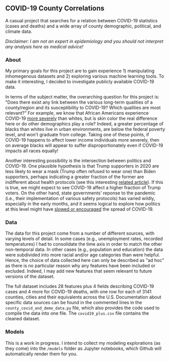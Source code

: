 ## COVID-19 County Correlations

A casual project that searches for a relation between COVID-19 statistics (cases and deaths) and a wide array of county demographic, political, and climate data.  

*Disclaimer: I am not an expert in epidemiology and you should not interpret any analysis here as medical advice!*


### About

My primary goals for this project are to gain experience 1) manipulating inhomegenous datasets and 2) exploring various machine learning tools.  To make it interesting, I decided to investigate publicly available COVID-19 data.

In terms of the subject matter, the overarching question for this project is: "Does there exist any link between the various long-term qualities of a county/region and its susceptibility to COVID-19?  Which qualities are most relevant?"  For example, we know that African Americans experience COVID-19 [more severely](https://www.cidrap.umn.edu/news-perspective/2020/08/us-blacks-3-times-more-likely-whites-get-covid-19) than whites, but is skin color the real difference here or do other demographics play a role?  Indeed, a greater percentage of blacks than whites live in urban environments, are below the federal poverty level, and won't graduate from college.  Taking one of these points, if COVID-19 happens to affect lower income individuals more severely, then on average blacks will appear to suffer disproportionately even if COVID-19 impacts all races equally!

Another interesting possibility is the intersection between politics and COVID-19.  One plausible hypothesis is that Trump supporters in 2020 are less likely to wear a mask (Trump often refused to wear one) than Biden supporters, perhaps indicating a greater fraction of the former are indifferent about health protocols (see this interesting [related article](https://www.pnas.org/content/117/39/24144)).  If this is true, we might expect to see COVID-19 affect a higher fraction of Trump voters.  On the other hand, state governments' reponse to the pandemic (i.e., their implementation of various safety protocols) has varied wildly, especially in the early months, and it seems logical to explore how politics at this level might have [slowed or encouraged](https://www.ncbi.nlm.nih.gov/pmc/articles/PMC7587838/) the spread of COVID-19.


### Data

The data for this project come from a number of different sources, with varying levels of detail.  In some cases (e.g., unemployment rates, recorded temperatures) I had to consolidate the time axis in order to match the other non-temporal data.  In other cases (e.g., population and education) the data were subdivided into more racial and/or age categories than were helpful.  Hence, the choice of data collected here can only be described as "ad hoc" as there is no particular reason why any features have been included or excluded.  Indeed, I may add new features that seem relevant to future versions of the dataset.

The full dataset includes 28 features plus 4 fields describing COVID-19 cases and 4 more for COVID-19 deaths, with one row for each of 3141 counties, cities and their equivalents across the U.S.  Documentation about specific data sources can be found in the commented lines in the `county_covid_and_demo_data.py` file, which also provides the code used to compile the data into one file.  The `covid19_plus.csv` file contains the cleaned dataset.


### Models

This is a work in progress.  I intend to collect my modeling explorations (as they come) into the `/models` folder as Jupyter notebooks, which Github will automatically render them for you.

